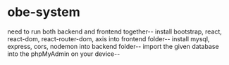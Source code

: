 # obe-system
need to run both backend and frontend together--
install bootstrap, react, react-dom, react-router-dom, axis into frontend folder--
install mysql, express, cors, nodemon into backend folder--
import the given database into the phpMyAdmin on your device--

